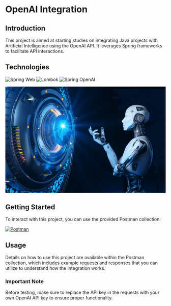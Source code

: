 # OpenAI Integration

## Introduction

This project is aimed at starting studies on integrating Java projects with Artificial Intelligence using the OpenAI API. It leverages Spring frameworks to facilitate API interactions.

## Technologies

![Spring Web](https://img.shields.io/badge/Spring%20Web-6DB33F?style=for-the-badge&logo=spring&logoColor=white)
![Lombok](https://img.shields.io/badge/Lombok-BC4521?style=for-the-badge&logo=lombok&logoColor=white)
![Spring OpenAI](https://img.shields.io/badge/Spring%20OpenAI-6DB33F?style=for-the-badge&logo=openai&logoColor=white)

<p align="center">
  <img src="ai.png" alt="AI Integration Example">
</p>

## Getting Started

To interact with this project, you can use the provided Postman collection:

[![Postman](https://img.shields.io/badge/Postman-F24E1E?style=for-the-badge&logo=postman&logoColor=white)](https://www.postman.com/lively-crater-8977/workspace/dental-ai/collection/25697794-911f4112-ac06-4ea4-a972-bef4f895c10b?action=share&creator=25697794)

## Usage

Details on how to use this project are available within the Postman collection, which includes example requests and responses that you can utilize to understand how the integration works.

### Important Note
Before testing, make sure to replace the API key in the requests with your own OpenAI API key to ensure proper functionality.
